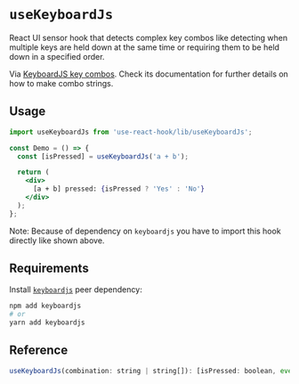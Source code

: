# `useKeyboardJs`

React UI sensor hook that detects complex key combos like detecting when
multiple keys are held down at the same time or requiring them to be held down in a specified order.

Via [KeyboardJS key combos](https://github.com/RobertWHurst/KeyboardJS).
Check its documentation for further details on how to make combo strings.

## Usage

```jsx
import useKeyboardJs from 'use-react-hook/lib/useKeyboardJs';

const Demo = () => {
  const [isPressed] = useKeyboardJs('a + b');

  return (
    <div>
      [a + b] pressed: {isPressed ? 'Yes' : 'No'}
    </div>
  );
};
```

Note: Because of dependency on `keyboardjs` you have to import this hook directly like shown above.

## Requirements

Install [`keyboardjs`](https://github.com/RobertWHurst/KeyboardJS) peer dependency:

```bash
npm add keyboardjs
# or
yarn add keyboardjs
```

## Reference

```js
useKeyboardJs(combination: string | string[]): [isPressed: boolean, event?: KeyboardEvent]
```
